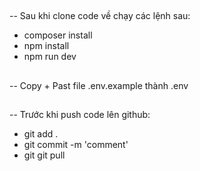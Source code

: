 ##
-- Sau khi clone code về chạy các lệnh sau:
+ composer install
+ npm install
+ npm run dev
##
-- Copy + Past file .env.example thành .env
##
-- Trước khi push code lên github:
+ git add .
+ git commit -m 'comment'
+ git git pull